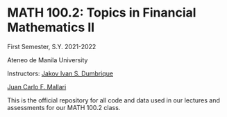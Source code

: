 # MATH 100.2: Topics in Financial Mathematics II
First Semester, S.Y. 2021-2022

Ateneo de Manila University

Instructors:
[Jakov Ivan S. Dumbrique](jdumbrique@ateneo.edu)

[Juan Carlo F. Mallari](jmallari@ateneo.edu)

This is the official repository for all code and data used in our lectures and assessments for our MATH 100.2 class.
